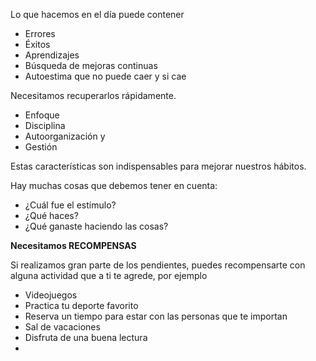  Lo que hacemos en el día puede contener
 - Errores
 - Éxitos
 - Aprendizajes
 - Búsqueda de mejoras continuas
 - Autoestima que no puede caer y si cae

Necesitamos recuperarlos rápidamente.
- Enfoque
- Disciplina
- Autoorganización y 
- Gestión

Estas características son indispensables para mejorar nuestros hábitos.

Hay muchas cosas que debemos tener en cuenta:
- ¿Cuál fue el estímulo?
- ¿Qué haces?
- ¿Qué ganaste haciendo las cosas?

**Necesitamos RECOMPENSAS**

Si realizamos gran parte de los pendientes, puedes recompensarte con alguna actividad que a ti te agrede, por ejemplo
- Videojuegos
- Practica tu deporte favorito
- Reserva un tiempo para estar con las personas que te importan
- Sal de vacaciones
- Disfruta de una buena lectura
- 

